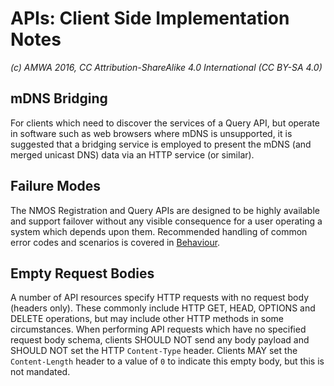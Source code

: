 # APIs: Client Side Implementation Notes

_(c) AMWA 2016, CC Attribution-ShareAlike 4.0 International (CC BY-SA 4.0)_

## mDNS Bridging

For clients which need to discover the services of a Query API, but operate in software such as web browsers where mDNS is unsupported, it is suggested that a bridging service is employed to present the mDNS (and merged unicast DNS) data via an HTTP service (or similar).

## Failure Modes

The NMOS Registration and Query APIs are designed to be highly available and support failover without any visible consequence for a user operating a system which depends upon them. Recommended handling of common error codes and scenarios is covered in [Behaviour](4.0.%20Behaviour.md).

## Empty Request Bodies

A number of API resources specify HTTP requests with no request body (headers only). These commonly include HTTP GET, HEAD, OPTIONS and DELETE operations, but may include other HTTP methods in some circumstances. When performing API requests which have no specified request body schema, clients SHOULD NOT send any body payload and SHOULD NOT set the HTTP `Content-Type` header. Clients MAY set the `Content-Length` header to a value of `0` to indicate this empty body, but this is not mandated.
